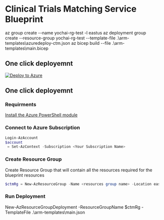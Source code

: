 # Clinical Trials Matching Service Blueprint
az group create --name yochai-rg-test -l eastus
az deployment group create --resource-group yochai-rg-test --template-file .\arm-templates\azuredeploy-ctm.json
az bicep build --file .\arm-templates\main.bicep

## One click deployemnt
[![Deploy to Azure](https://aka.ms/deploytoazurebutton)](https://github.com/microsoft/ClinicalTrialsBlueprint/releases/download/master/main.json)


## One click deployemnt
### Requirments
[Install the Azure PowerShell module](https://docs.microsoft.com/en-us/powershell/azure/install-az-ps)

### Connect to Azure Subscription
```PowerShell
Login-AzAccount
$account
 = Set-AzContext -Subscription <Your Subscription Name>
```
### Create Resource Group
Create Resource Group that will contain all the resources required for the blueprint resources
```PowerShell
$ctmRg = New-AzResourceGroup -Name <resources group name> -Location eastus
```

### Run Deployment
New-AzResourceGroupDeployment -ResourceGroupName $ctmRg -TemplateFile .\arm-templates\main.json